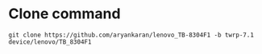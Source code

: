 # Clone command

```
git clone https://github.com/aryankaran/lenovo_TB-8304F1 -b twrp-7.1 device/lenovo/TB_8304F1
```
